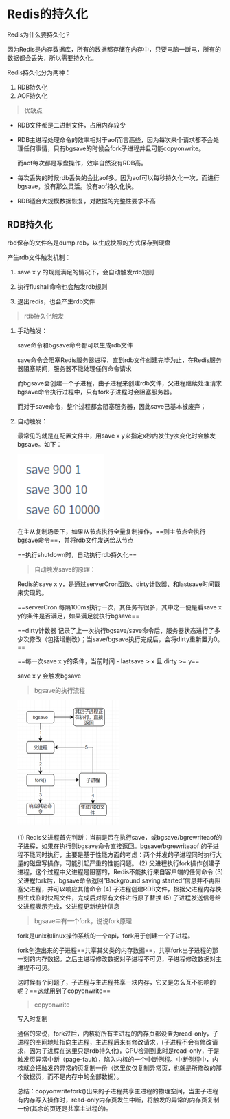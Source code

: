# Redis的持久化

Redis为什么要持久化？

因为Redis是内存数据库，所有的数据都存储在内存中，只要电脑一断电，所有的数据都会丢失，所以需要持久化。

Redis持久化分为两种：

1. RDB持久化
2. AOF持久化

> 优缺点

- RDB文件都是二进制文件，占用内存较少

- RDB主进程处理命令的效率相对于aof而言高些，因为每次来个请求都不会处理任何事情，只有bgsave的时候会fork子进程并且可能copyonwrite。

  而aof每次都是写盘操作，效率自然没有RDB高。

- 每次丢失的时候rdb丢失的会比aof多。因为aof可以每秒持久化一次，而进行bgsave，没有那么灵活。没有aof持久化快。

- RDB适合大规模数据恢复，对数据的完整性要求不高



## RDB持久化

rbd保存的文件名是dump.rdb，以生成快照的方式保存到硬盘

产生rdb文件触发机制：

1. save x y 的规则满足的情况下，会自动触发rdb规则

2. 执行flushall命令也会触发rdb规则
3. 退出redis，也会产生rdb文件

> rdb持久化触发

1. 手动触发：

   save命令和bgsave命令都可以生成rdb文件

   save命令会阻塞Redis服务器进程，直到rdb文件创建完毕为止，在Redis服务器阻塞期间，服务器不能处理任何命令请求

   而bgsave会创建一个子进程，由子进程来创建rdb文件，父进程继续处理请求bgsave命令执行过程中，只有fork子进程时会阻塞服务器。

   而对于save命令，整个过程都会阻塞服务器，因此save已基本被废弃；

2. 自动触发：

   最常见的就是在配置文件中，用save x y来指定x秒内发生y次变化时会触发bgsave。如下：

    ![image-20210309202047155](../00.Image/image-20210309202047155.png)

   在主从复制场景下，如果从节点执行全量复制操作，==则主节点会执行bgsave命令==，并将rdb文件发送给从节点

   ==执行shutdown时，自动执行rdb持久化==

   

   

   

   

   > 自动触发save的原理：

   Redis的save x y，是通过serverCron函数、dirty计数器、和lastsave时间戳来实现的。

   ==serverCron  每隔100ms执行一次，其任务有很多，其中之一便是看save x y的条件是否满足，如果满足就执行bgsave==

   ==dirty计数器 记录了上一次执行bgsave/save命令后，服务器状态进行了多少次修改（包括增删改）；当save/bgsave执行完成后，会将dirty重新置为0。==

   ==每一次save x y的条件，当前时间 - lastsave > x 且 dirty >= y==

   save x y 会触发bgsave

   

   > bgsave的执行流程

    <img src="../00.Image/image-20210309215924923.png" alt="image-20210309215924923" style="zoom: 50%;" />

   (1) Redis父进程首先判断：当前是否在执行save，或bgsave/bgrewriteaof的子进程，如果在执行则bgsave命令直接返回。bgsave/bgrewriteaof 的子进程不能同时执行，主要是基于性能方面的考虑：两个并发的子进程同时执行大量的磁盘写操作，可能引起严重的性能问题。
   (2) 父进程执行fork操作创建子进程，这个过程中父进程是阻塞的，Redis不能执行来自客户端的任何命令
   (3) 父进程fork后，bgsave命令返回”Background saving started”信息并不再阻塞父进程，并可以响应其他命令
   (4) 子进程创建RDB文件，根据父进程内存快照生成临时快照文件，完成后对原有文件进行原子替换
   (5) 子进程发送信号给父进程表示完成，父进程更新统计信息

   

   

   > bgsave中有一个fork，说说fork原理

   fork是unix和linux操作系统的一个api，fork用于创建一个子进程。

   fork创造出来的子进程==共享其父类的内存数据==，共享fork出子进程的那一刻的内存数据。之后主进程修改数据对子进程不可见，子进程修改数据对主进程不可见。

   这时候有个问题了，子进程与主进程共享一块内存，它又是怎么互不影响的呢？==这就用到了copyonwrite==

   

   > copyonwrite

   写入时复制

   通俗的来说，fork过后，内核将所有主进程的内存页都设置为read-only，子进程的空间地址指向主进程，主进程后来有修改请求，(子进程不会有修改请求，因为子进程在这里只是rdb持久化)，CPU检测到此时是read-only，于是触发页异常中断（page-fault），陷入内核的一个中断例程。中断例程中，内核就会把触发的异常的页复制一份（这里仅仅复制异常页，也就是所修改的那个数据页，而不是内存中的全部数据）。

   

   总结：copyonwritefork()出来的子进程共享主进程的物理空间，当主子进程有内存写入操作时，read-only内存页发生中断，将触发的异常的内存页复制一份(其余的页还是共享主进程的)。

   

